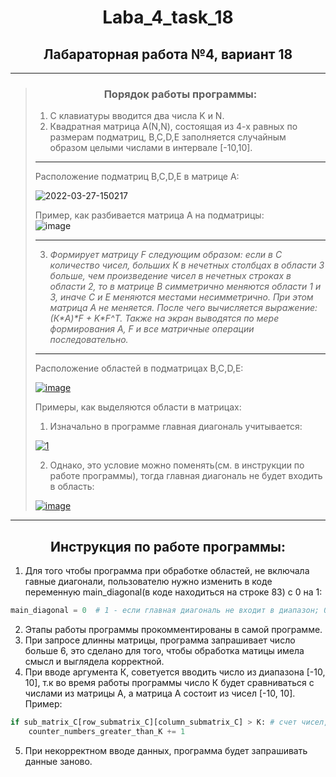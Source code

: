 <h1 align="center">Laba_4_task_18 </h1>
<h2 align="center">Лабараторная работа №4, вариант 18 </h2>

---
><h3 align="center"> Порядок работы программы: </h3>
>
>1. С клавиатуры вводится два числа K и N.
>2. Квадратная матрица А(N,N), состоящая из 4-х равных по размерам подматриц, B,C,D,E заполняется случайным образом целыми числами в интервале [-10,10].
>---
> Расположение подматриц B,C,D,E в матрице А:
>
> <a><img src="https://i.ibb.co/jWGcYHk/2022-03-27-150217.png" alt="2022-03-27-150217" border="0"></a>
>
> Пример, как разбивается матрица А на подматрицы:  
> <a><img src="https://i.ibb.co/5KXHMMk/image.png" alt="image" border="0"></a>
>
>---
>
> 3. _Формирует матрицу F следующим образом:
> если в С количество чисел, больших К в нечетных столбцах в области 3 больше, 
> чем произведение чисел в нечетных строках в области 2,
> то в матрице В симметрично меняются области 1 и 3, иначе С и Е меняются местами несимметрично. 
> При этом матрица А не меняется. После чего вычисляется выражение: (К\*A)\*F + K\*F^T. 
> Также на экран выводятся по мере формирования А, F и все матричные операции последовательно._
>---
> Расположение областей в подматрицах B,C,D,E:
>
><a href="https://imgbb.com/"><img src="https://i.ibb.co/0BMtryt/image.png" alt="image" border="0"></a>
>
> Примеры, как выделяются области в матрицах:
>
>1. Изначально в программе главная диагональ учитывается:
>
><a href="https://ibb.co/gjhMsgB"><img src="https://i.ibb.co/0DvjPJd/1.png" alt="1" border="0"></a>
>
>2. Однако, это условие можно поменять(см. в инструкции по работе программы), тогда главная диагональ не будет входить в область: 
>
><a href="https://imgbb.com/"><img src="https://i.ibb.co/k1Xwns2/image.png" alt="image" border="0"></a>
>
---

<h2 align="center">Инструкция по работе программы: </h2>

1) Для того чтобы программа при обработке областей, не включала гавные диагонали, 
пользователю нужно изменить в коде переменную main_diagonal(в коде находиться на строке 83) с 0 на 1: 
```python
main_diagonal = 0  # 1 - если главная диагональ не входит в диапазон; 0 - если входит
```
2) Этапы работы программы прокомментированы в самой программе.
3) При запросе длинны матрицы, программа запрашивает число больше 6, это сделано для того, чтобы обработка матицы имела смысл и выглядела корректной.
4) При вводе аргумента К, советуется вводить число из диапазона [-10, 10], т.к во время работы программы число К будет сравниваться с числами из матрицы А, а матрица А состоит из чисел [-10, 10]. Пример:
```python
if sub_matrix_C[row_submatrix_C][column_submatrix_C] > K: # счет чисел, больших чем К, в матрице С ( матрица С является подматрицей матрицы А)
    counter_numbers_greater_than_K += 1
``` 
 5) При некорректном вводе данных, программа будет запрашивать данные заново.
